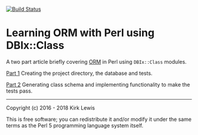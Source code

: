 [![Build
Status](https://travis-ci.org/kirklewis/learn-orm-perl-with-dbix.svg?branch=master)](https://travis-ci.org/kirklewis/learn-orm-perl-with-dbix)
# Learning ORM with Perl using DBIx::Class

A two part article briefly covering [ORM](https://en.wikipedia.org/wiki/Object-relational_mapping) in Perl using `DBIx::Class` modules.

[Part 1](https://medium.com/@kirklewis/learn-orm-in-perl-with-dbix-class-part-1-7305957e1d8b) Creating the project directory, the database and tests.

[Part 2](https://medium.com/@kirklewis/learn-orm-in-perl-with-dbix-class-part-2-d339095e353) Generating class schema and implementing functionality to make the tests pass.

---

Copyright (c) 2016 - 2018 Kirk Lewis

This is free software; you can redistribute it and/or modify it under
the same terms as the Perl 5 programming language system itself.
